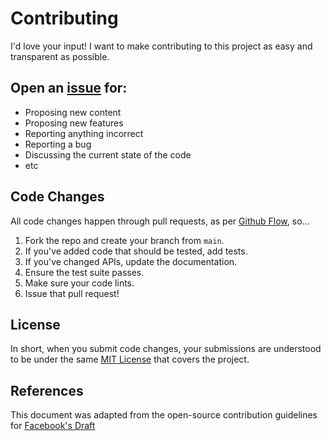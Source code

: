# Contributing
I'd love your input! I want to make contributing to this project as easy and transparent as possible.

## Open an [issue](https://github.com/CS-1400/CS-1400.github.io/issues/new/choose) for:
- Proposing new content
- Proposing new features
- Reporting anything incorrect
- Reporting a bug
- Discussing the current state of the code
- etc

## Code Changes
All code changes happen through pull requests, as per [Github Flow](https://guides.github.com/introduction/flow/index.html), so... 

1. Fork the repo and create your branch from `main`.
2. If you've added code that should be tested, add tests.
3. If you've changed APIs, update the documentation.
4. Ensure the test suite passes.
5. Make sure your code lints.
6. Issue that pull request!

## License
In short, when you submit code changes, your submissions are understood to be under the same [MIT License](http://choosealicense.com/licenses/mit/) that covers the project. 

## References
This document was adapted from the open-source contribution guidelines for [Facebook's Draft](https://github.com/facebook/draft-js/blob/a9316a723f9e918afde44dea68b5f9f39b7d9b00/CONTRIBUTING.md)
